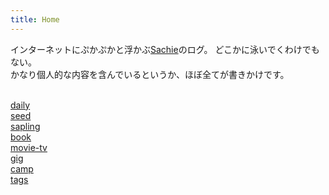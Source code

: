 ```yaml
---
title: Home
---
```


インターネットにぷかぷかと浮かぶ[Sachie](/posts/20_Notes/Sachie)のログ。
どこかに泳いでくわけでもない。  
かなり個人的な内容を含んでいるというか、ほぼ全てが書きかけです。
<br><br>

[daily](/tags/daily) <br>
[seed](/tags/seed)<br>
[sapling](/tags/sapling)<br>
[book](/tags/book)<br>
[movie-tv](/tags/watch)<br>
[gig](/tags/gig)<br>
[camp](posts/20_Notes/Camp)<br>
[tags](/tags)<br>
